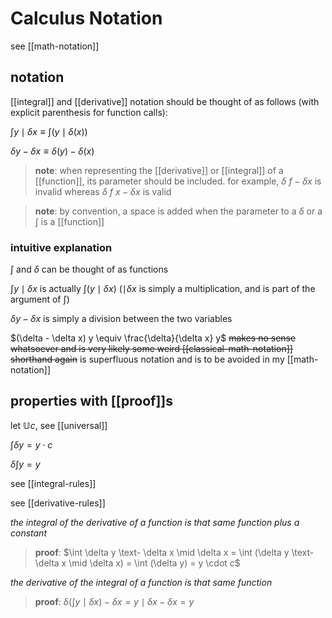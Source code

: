 # Calculus Notation

see [[math-notation]]

## notation

[[integral]] and [[derivative]] notation should be thought of as follows (with explicit parenthesis for function calls):

$\int y \mid \delta x \equiv \int (y \mid \delta(x))$

$\delta y - \delta x \equiv \delta(y) - \delta(x)$

> **note**: when representing the [[derivative]] or [[integral]] of a [[function]], its parameter should be included. for example, $\delta\ f - \delta x$ is invalid whereas $\delta\ f\ x - \delta x$ is valid

> **note**: by convention, a space is added when the parameter to a $\delta$ or a $\int$ is a [[function]]

### intuitive explanation

$\int$ and $\delta$ can be thought of as functions

$\int y \mid \delta x$ is actually $\int (y \mid \delta x)$ ($\mid \delta x$ is simply a multiplication, and is part of the argument of $\int$)

$\delta y - \delta x$ is simply a division between the two variables

$(\delta - \delta x) y \equiv \frac{\delta}{\delta x} y$ ~~makes no sense whatsoever and is very likely some weird [[classical-math-notation]] shorthand again~~ is superfluous notation and is to be avoided in my [[math-notation]]

## properties with [[proof]]s

let $\mathbb U c$, see [[universal]]

$\int \delta y = y \cdot c$

$\delta \int y = y$

see [[integral-rules]]

see [[derivative-rules]]

_the integral of the derivative of a function is that same function plus a constant_

> **proof**: $\int \delta y \text- \delta x \mid \delta x = \int (\delta y \text- \delta x \mid \delta x) = \int (\delta y) = y \cdot c$

_the derivative of the integral of a function is that same function_

> **proof**: $\delta (\int y \mid \delta x) - \delta x = y \mid \delta x - \delta x = y$
